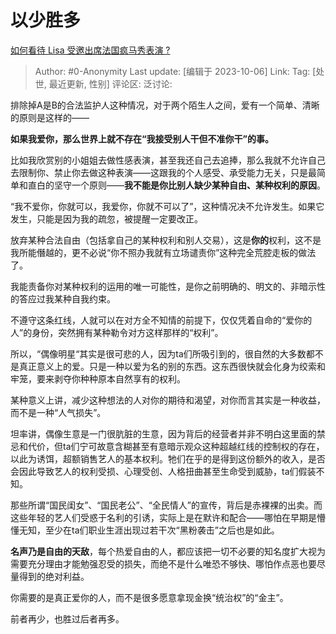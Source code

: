 # 以少胜多
[如何看待 Lisa 受邀出席法国疯马秀表演 ?](https://www.zhihu.com/question/620893298/answer/3236572585)

> Author: #0-Anonymity
> Last update: [编辑于 2023-10-06]
> Link:
> Tag: [处世, 最近更新, 性别]
> 评论区:
> 泛讨论:

排除掉A是B的合法监护人这种情况，对于两个陌生人之间，爱有一个简单、清晰的原则是这样的——

**如果我爱你，那么世界上就不存在“我接受别人干但不准你干”的事。**

比如我欣赏别的小姐姐去做性感表演，甚至我还自己去追捧，那么我就不允许自己去限制你、禁止你去做这种表演——这跟我的个人感受、承受能力无关，只是最简单和直白的坚守一个原则——**我不能是你比别人缺少某种自由、某种权利的原因**。

“我不爱你，你就可以，我爱你，你就不可以了”，这种情况决不允许发生。如果它发生，只能是因为我的疏忽，被提醒一定要改正。

放弃某种合法自由（包括拿自己的某种权利和别人交易），这是**你的**权利，这不是我所能僭越的，更不必说“你不照办我就有立场谴责你”这种完全荒腔走板的做法了。

我能责备你对某种权利的运用的唯一可能性，是你之前明确的、明文的、非暗示性的答应过我某种自我约束。

不遵守这条红线，人就可以在对方全不知情的前提下，仅仅凭着自命的“爱你的人”的身份，突然拥有某种勒令对方这样那样的“权利”。

所以，“偶像明星“其实是很可悲的人，因为ta们所吸引到的，很自然的大多数都不是真正意义上的爱。只是一种以爱为名的别的东西。这东西很快就会化身为绞索和牢笼，要来剥夺你种种原本自然享有的权利。

某种意义上讲，减少这种想法的人对你的期待和渴望，对你而言其实是一种收益，而不是一种“人气损失”。

坦率讲，偶像生意是一门很肮脏的生意，因为背后的经营者并非不明白这里面的禁忌和代价，但ta们宁可故意含糊甚至有意暗示观众这种超越红线的控制权的存在，以此为诱饵，超额销售艺人的基本权利。牠们在乎的是得到这份额外的收入，是否会因此导致艺人的权利受损、心理受创、人格扭曲甚至生命受到威胁，ta们假装不知。

那些所谓“国民闺女”、“国民老公”、“全民情人”的宣传，背后是赤裸裸的出卖。而这些年轻的艺人们受惑于名利的引诱，实际上是在默许和配合——哪怕在早期是懵懂无知，至少在ta们职业生涯出现过若干次“黑粉袭击”之后也是如此。

**名声乃是自由的天敌**，每个热爱自由的人，都应该把一切不必要的知名度扩大视为需要充分理由才能勉强忍受的损失，而绝不是什么唯恐不够快、哪怕作点恶也要尽量得到的绝对利益。

你需要的是真正爱你的人，而不是很多愿意拿现金换“统治权”的“金主”。

前者再少，也胜过后者再多。